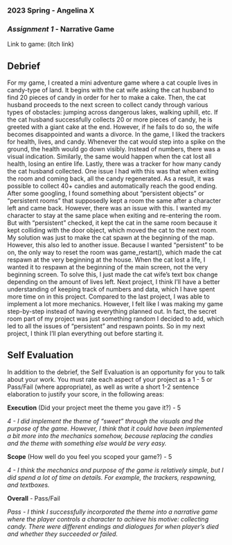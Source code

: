 ### **2023 Spring** - Angelina X
### *Assignment 1* - Narrative Game
Link to game: (itch link)


## **Debrief**
For my game, I created a mini adventure game where a cat couple lives in candy-type of land. It begins with the cat wife asking the cat husband to find 20 pieces of candy in order for her to make a cake. Then, the cat husband proceeds to the next screen to collect candy through various types of obstacles: jumping across dangerous lakes, walking uphill, etc. If the cat husband successfully collects 20 or more pieces of candy, he is greeted with a giant cake at the end. However, if he fails to do so, the wife becomes disappointed and wants a divorce. 
In the game, I liked the trackers for health, lives, and candy. Whenever the cat would step into a spike on the ground, the health would go down visibly. Instead of numbers, there was a visual indication. Similarly, the same would happen when the cat lost all health, losing an entire life. Lastly, there was a tracker for how many candy the cat husband collected. One issue I had with this was that when exiting the room and coming back, all the candy regenerated. As a result, it was possible to collect 40+ candies and automatically reach the good ending. After some googling, I found something about “persistent objects” or “persistent rooms” that supposedly kept a room the same after a character left and came back. However, there was an issue with this. I wanted my character to stay at the same place when exiting and re-entering the room. But with “persistent” checked, it kept the cat in the same room because it kept colliding with the door object, which moved the cat to the next room. My solution was just to make the cat spawn at the beginning of the map. However, this also led to another issue. Because I wanted “persistent” to be on, the only way to reset the room was game_restart(), which made the cat respawn at the very beginning at the house. When the cat lost a life, I wanted it to respawn at the beginning of the main screen, not the very beginning screen. To solve this, I just made the cat wife’s text box change depending on the amount of lives left. 
Next project, I think I’ll have a better understanding of keeping track of numbers and data, which I have spent more time on in this project. Compared to the last project, I was able to implement a lot more mechanics. However, I felt like I was making my game step-by-step instead of having everything planned out. In fact, the secret room part of my project was just something random I decided to add, which led to all the issues of “persistent” and respawn points. So in my next project, I think I’ll plan everything out before starting it.



## **Self Evaluation**
In addition to the debrief, the Self Evaluation is an opportunity for you to talk about your work. You must rate each aspect of your project as a 1 - 5 or Pass/Fail (where appropriate), as well as write a short 1-2 sentence elaboration to justify your score, in the following areas:


**Execution** (Did your project meet the theme you gave it?) - 5

*4 - I did implement the theme of “sweet” through the visuals and the purpose of the game. However, I think that it could have been implemented a bit more into the mechanics somehow, because replacing the candies and the theme with something else would be very easy.*


**Scope** (How well do you feel you scoped your game?) - 5


*4 - I think the mechanics and purpose of the game is relatively simple, but I did spend a lot of time on details. For example, the trackers, respawning, and textboxes.*


**Overall** - Pass/Fail


*Pass - I think I successfully incorporated the theme into a narrative game where the player controls a character to achieve his motive: collecting candy. There were different endings and dialogues for when player’s died and whether they succeeded or failed.*


